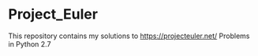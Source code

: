 # Project_Euler
This repository contains my solutions to https://projecteuler.net/ Problems in Python 2.7 
